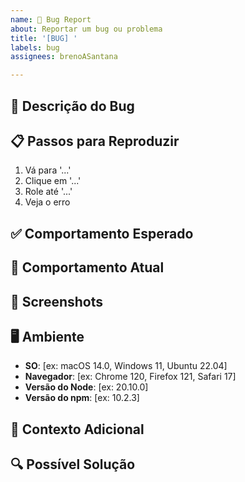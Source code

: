 ```yaml
---
name: 🐛 Bug Report
about: Reportar um bug ou problema
title: '[BUG] '
labels: bug
assignees: brenoASantana

---
```


## 🐛 Descrição do Bug
<!-- Uma descrição clara e concisa do bug -->

## 📋 Passos para Reproduzir
1. Vá para '...'
2. Clique em '...'
3. Role até '...'
4. Veja o erro

## ✅ Comportamento Esperado
<!-- O que deveria acontecer -->

## 🔴 Comportamento Atual
<!-- O que está acontecendo -->

## 📸 Screenshots
<!-- Se aplicável, adicione screenshots para ajudar a explicar o problema -->

## 🖥️ Ambiente
- **SO**: [ex: macOS 14.0, Windows 11, Ubuntu 22.04]
- **Navegador**: [ex: Chrome 120, Firefox 121, Safari 17]
- **Versão do Node**: [ex: 20.10.0]
- **Versão do npm**: [ex: 10.2.3]

## 📝 Contexto Adicional
<!-- Adicione qualquer outro contexto sobre o problema aqui -->

## 🔍 Possível Solução
<!-- Se você tem uma ideia de como resolver, compartilhe aqui -->
